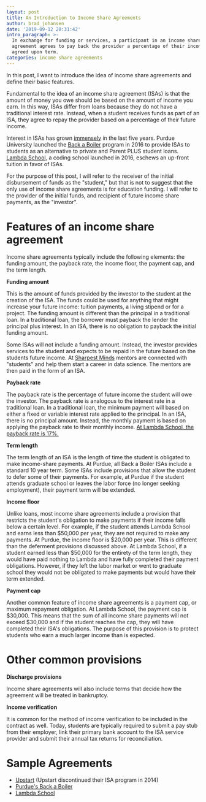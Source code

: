 ```yaml
---
layout: post
title: An Introduction to Income Share Agreements
author: brad_johansen
date: '2019-09-12 20:31:42'
intro_paragraph: >-
  In exchange for funding or services, a participant in an income share
  agreement agrees to pay back the provider a percentage of their income over an
  agreed upon term.
categories: income share agreements
---
```

In this post, I want to introduce the idea of income share agreements and define their basic features.

Fundamental to the idea of an income share agreement (ISAs) is that the amount of money you owe should be based on the amount of income you earn. In this way, ISAs differ from loans because they do not have a traditional interest rate. Instead, when a student receives funds as part of an ISA, they agree to repay the provider based on a percentage of their future income. 

Interest in ISAs has grown [immensely](https://trends.google.com/trends/explore?date=all&geo=US&q=income%20share%20agreements) in the last five years. Purdue University launched the [Back a Boiler](https://purdue.edu/backaboiler/) program in 2016 to provide ISAs to students as an alternative to private and Parent PLUS student loans. [Lambda School](http://lambdaschoolc.om), a coding school launched in 2016, eschews an up-front tuition in favor of ISAs. 

For the purpose of this post, I will refer to the receiver of the initial disbursement of funds as the "student," but that is not to suggest that the only use of income share agreements is for education funding. I will refer to the provider of the initial funds, and recipient of future income share payments, as the "investor". 

# Features of an income share agreement

Income share agreements typically include the following elements: the funding amount, the payback rate, the income floor, the payment cap, and the term length.

**Funding amount**

This is the amount of funds provided by the investor to the student at the creation of the ISA. The funds could be used for anything that might increase your future income: tuition payments, a living stipend or for a project. The funding amount is different than the principal in a traditional loan. In a traditional loan, the borrower must payback the lender the principal plus interest. In an ISA, there is no obligation to payback the initial funding amount.

Some ISAs will not include a funding amount. Instead, the investor provides services to the student and expects to be repaid in the future based on the students future income. At [Sharpest Minds](https://www.sharpestminds.com/)  mentors are connected with "students" and help them start a career in data science. The mentors are then paid in the form of an ISA.

**Payback rate**

The payback rate is the percentage of future income the student will owe the investor. The payback rate is analogous to the interest rate in a traditional loan. In a traditional loan, the minimum payment will based on either a fixed or variable interest rate applied to the principal. In an ISA, there is no principal amount. Instead, the monthly payment is based on applying the payback rate to their monthly income. [At Lambda School, the payback rate is 17%.](https://lambdaschool.com/faq#isa)

**Term length**

The term length of an ISA is the length of time the student is obligated to make income-share payments. At Purdue, all Back a Boiler ISAs include a standard 10 year term. Some ISAs include provisions that allow the student to defer some of their payments. For example, at Purdue if the student attends graduate school or leaves the labor force (no longer seeking employment), their payment term will be extended.

**Income floor**

Unlike loans, most income share agreements include a provision that restricts the student's obligation to make payments if their income falls below a certain level. For example, if the student attends Lambda School and earns less than $50,000 per year, they are not required to make any payments. At Purdue, the income floor is $20,000 per year. This is different than the deferment provisions discussed above. At Lambda School, if a student earned less than $50,000 for the entirety of the term length, they would have paid nothing to Lambda and have fully completed their payment obligations. However, if they left the labor market or went to graduate school they would not be obligated to make payments but would have their term extended.

**Payment cap**

Another common feature of income share agreements is a payment cap, or maximum repayment obligation. At Lambda School, the payment cap is $30,000. This means that the sum of all income share payments will not exceed $30,000 and if the student reaches the cap, they will have completed their ISA's obligations. The purpose of this provision is to protect students who earn a much larger income than is expected. 

# Other common provisions

**Discharge provisions**

Income share agreements will also include terms that decide how the agreement will be treated in bankruptcy.

**Income verification**

It is common for the method of income verification to be included in the contract as well. Today, students are typically required to submit a pay stub from their employer, link their primary bank account to the ISA service provider and submit their annual tax returns for reconciliation.

# Sample Agreements

* [Upstart](https://www.upstart.com/funding_terms) (Upstart discontinued their ISA program in 2014)
* [Purdue's Back a Boiler](https://purdue.edu/backaboiler/disclosure/contract.html)
* [Lambda School](https://leif.org/api/products/5b5b8bd0e59b743f9a086ed9/pdf)
